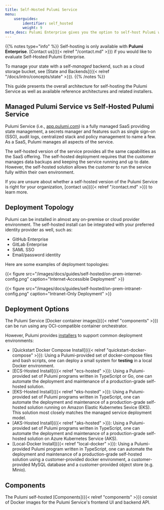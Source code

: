 ```yaml
---
title: Self-Hosted Pulumi Service
menu:
    userguides:
        identifier: self_hosted
        weight: 9
meta_desc: Pulumi Enterprise gives you the option to self-host Pulumi within your organization's infrastructure.
---
```


{{% notes type="info" %}}
Self-hosting is only available with **Pulumi Enterprise**. [Contact us]({{< relref "/contact.md" >}}) if you would like to evaluate Self-Hosted Pulumi Enterprise.

To manage your state with a self-*managed* backend, such as a cloud storage bucket, see [State and Backends]({{< relref "/docs/intro/concepts/state" >}}).
{{% /notes %}}

This guide presents the overall architecture for self-hosting the Pulumi Service as well as available reference architectures and related installers.

## Managed Pulumi Service vs Self-Hosted Pulumi Service

Pulumi Service (i.e., [app.pulumi.com](https://app.pulumi.com)) is a fully managed SaaS providing state management, a secrets manager and features such as single sign-on (SSO), audit logs, centralized stack and policy management to name a few. As a SaaS, Pulumi manages all aspects of the service.

The self-hosted version of the service provides all the same capabilities as the SaaS offering. The self-hosted deployment requires that the customer manages data backups and keeping the service running and up to date.  However, the self-hosted solution allows the customer to run the service fully within their own environment.

If you are unsure about whether a self-hosted version of the Pulumi Service is right for your organization, [contact us]({{< relref "/contact.md" >}}) to learn more.

## Deployment Topology

Pulumi can be installed in almost any on-premise or cloud provider environment. The self-hosted install can be integrated with your preferred identity provider as well, such as:

* GitHub Enterprise
* GitLab Enterprise
* SAML SSO
* Email/password identity

Here are some examples of deployment topologies:

{{< figure src="/images/docs/guides/self-hosted/on-prem-internet-config.png" caption="Internet-Accessible Deployment" >}}

{{< figure src="/images/docs/guides/self-hosted/on-prem-intranet-config.png" caption="Intranet-Only Deployment" >}}

## Deployment Options

The Pulumi Service [Docker container images]({{< relref "components" >}}) can be run using any OCI-compatible container orchestrator.

However, Pulumi provides [installers](https://github.com/pulumi/pulumi-self-hosted-installers) to support common deployment environments:

* [Quickstart Docker Compose Install]({{< relref "quickstart-docker-compose" >}}): Using a Pulumi-provided set of docker-compose files and bash scripts, one can deploy a small system for **testing** in a local Docker environment.
* [ECS-Hosted Install]({{< relref "ecs-hosted" >}}): Using a Pulumi-provided set of Pulumi programs written in TypeScript or Go, one can automate the deployment and maintenance of a production-grade self-hosted solution.
* [EKS-Hosted Install]({{< relref "eks-hosted" >}}): Using a Pulumi-provided set of Pulumi programs written in TypeScript, one can automate the deployment and maintenance of a production-grade self-hosted solution running on Amazon Elastic Kubernetes Sevice (EKS). This solution most closely matches the managed service deployment model.
* [AKS-Hosted Install]({{< relref "aks-hosted" >}}): Using a Pulumi-provided set of Pulumi programs written in TypeScript, one can automate the deployment and maintenance of a production-grade self-hosted solution on Azure Kubernetes Service (AKS).
* [Local-Docker Install]({{< relref "local-docker" >}}): Using a Pulumi-provided Pulumi program written in TypeScript, one can automate the deployment and maintenance of a production-grade self-hosted solution using a customer-provided docker environment,  a customer-provided MySQL database and a customer-provided object store (e.g. Minio).

## Components

The Pulumi self-hosted [Components]({{< relref "components" >}}) consist of Docker images for the Pulumi Service's frontend UI and backend API.
